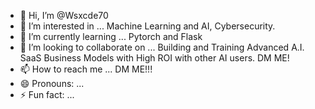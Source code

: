- 👋 Hi, I’m @Wsxcde70
- 👀 I’m interested in ... Machine Learning and AI, Cybersecurity.
- 🌱 I’m currently learning ... Pytorch and Flask
- 💞️ I’m looking to collaborate on ... Building and Training Advanced A.I. SaaS Business Models with High ROI with other AI users. DM ME!
- 📫 How to reach me ... DM ME!!!
- 😄 Pronouns: ...
- ⚡ Fun fact: ...

<!---
Wsxcde70/Wsxcde70 is a ✨ special ✨ repository because its `README.md` (this file) appears on your GitHub profile.
You can click the Preview link to take a look at your changes.
--->
